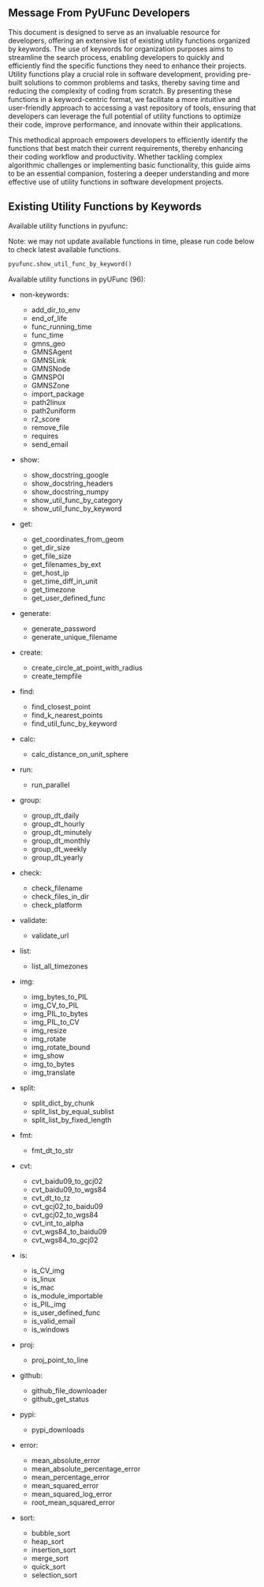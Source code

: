 <!--
 *  Created Date: Friday, February 16th 2024
 *  Contact Info: luoxiangyong01@gmail.com
 *  Author/Copyright: Mr. Xiangyong Luo
-->

## Message From PyUFunc Developers

This document is designed to serve as an invaluable resource for developers, offering an extensive list of existing utility functions organized by keywords. The use of keywords for organization purposes aims to streamline the search process, enabling developers to quickly and efficiently find the specific functions they need to enhance their projects. Utility functions play a crucial role in software development, providing pre-built solutions to common problems and tasks, thereby saving time and reducing the complexity of coding from scratch. By presenting these functions in a keyword-centric format, we facilitate a more intuitive and user-friendly approach to accessing a vast repository of tools, ensuring that developers can leverage the full potential of utility functions to optimize their code, improve performance, and innovate within their applications.

This methodical approach empowers developers to efficiently identify the functions that best match their current requirements, thereby enhancing their coding workflow and productivity. Whether tackling complex algorithmic challenges or implementing basic functionality, this guide aims to be an essential companion, fostering a deeper understanding and more effective use of utility functions in software development projects.

## Existing Utility Functions by Keywords

Available utility functions in pyufunc:

Note: we may not update available functions in time, please run code below to check latest available functions.

```python
pyufunc.show_util_func_by_keyword()
```

Available utility functions in pyUFunc (96):

- non-keywords:
  - add_dir_to_env
  - end_of_life
  - func_running_time
  - func_time
  - gmns_geo
  - GMNSAgent
  - GMNSLink
  - GMNSNode
  - GMNSPOI
  - GMNSZone
  - import_package
  - path2linux
  - path2uniform
  - r2_score
  - remove_file
  - requires
  - send_email

- show:
  - show_docstring_google
  - show_docstring_headers
  - show_docstring_numpy
  - show_util_func_by_category
  - show_util_func_by_keyword

- get:
  - get_coordinates_from_geom
  - get_dir_size
  - get_file_size
  - get_filenames_by_ext
  - get_host_ip
  - get_time_diff_in_unit
  - get_timezone
  - get_user_defined_func

- generate:
  - generate_password
  - generate_unique_filename

- create:
  - create_circle_at_point_with_radius
  - create_tempfile

- find:
  - find_closest_point
  - find_k_nearest_points
  - find_util_func_by_keyword

- calc:
  - calc_distance_on_unit_sphere

- run:
  - run_parallel

- group:
  - group_dt_daily
  - group_dt_hourly
  - group_dt_minutely
  - group_dt_monthly
  - group_dt_weekly
  - group_dt_yearly

- check:
  - check_filename
  - check_files_in_dir
  - check_platform

- validate:
  - validate_url

- list:
  - list_all_timezones

- img:
  - img_bytes_to_PIL
  - img_CV_to_PIL
  - img_PIL_to_bytes
  - img_PIL_to_CV
  - img_resize
  - img_rotate
  - img_rotate_bound
  - img_show
  - img_to_bytes
  - img_translate

- split:
  - split_dict_by_chunk
  - split_list_by_equal_sublist
  - split_list_by_fixed_length

- fmt:
  - fmt_dt_to_str

- cvt:
  - cvt_baidu09_to_gcj02
  - cvt_baidu09_to_wgs84
  - cvt_dt_to_tz
  - cvt_gcj02_to_baidu09
  - cvt_gcj02_to_wgs84
  - cvt_int_to_alpha
  - cvt_wgs84_to_baidu09
  - cvt_wgs84_to_gcj02

- is:
  - is_CV_img
  - is_linux
  - is_mac
  - is_module_importable
  - is_PIL_img
  - is_user_defined_func
  - is_valid_email
  - is_windows

- proj:
  - proj_point_to_line

- github:
  - github_file_downloader
  - github_get_status

- pypi:
  - pypi_downloads

- error:
  - mean_absolute_error
  - mean_absolute_percentage_error
  - mean_percentage_error
  - mean_squared_error
  - mean_squared_log_error
  - root_mean_squared_error

- sort:
  - bubble_sort
  - heap_sort
  - insertion_sort
  - merge_sort
  - quick_sort
  - selection_sort
